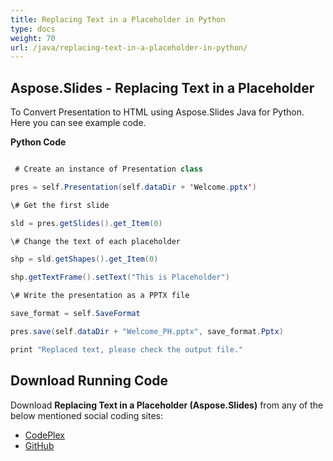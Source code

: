 ```yaml
---
title: Replacing Text in a Placeholder in Python
type: docs
weight: 70
url: /java/replacing-text-in-a-placeholder-in-python/
---
```


## **Aspose.Slides - Replacing Text in a Placeholder**
To Convert Presentation to HTML using Aspose.Slides Java for Python. Here you can see example code.

**Python Code**

``` java

 # Create an instance of Presentation class

pres = self.Presentation(self.dataDir + 'Welcome.pptx')

\# Get the first slide

sld = pres.getSlides().get_Item(0)

\# Change the text of each placeholder

shp = sld.getShapes().get_Item(0)

shp.getTextFrame().setText("This is Placeholder")

\# Write the presentation as a PPTX file

save_format = self.SaveFormat

pres.save(self.dataDir + "Welcome_PH.pptx", save_format.Pptx)

print "Replaced text, please check the output file."

```
## **Download Running Code**
Download **Replacing Text in a Placeholder (Aspose.Slides)** from any of the below mentioned social coding sites:

- [CodePlex](https://asposeslidesjavapython.codeplex.com/releases/view/620922)
- [GitHub](https://github.com/aspose-slides/Aspose.Slides-for-Java/releases/tag/Aspose.Slides_Java_for_Python-v1.0)
